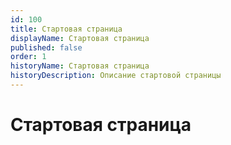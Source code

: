 ```yaml
---
id: 100
title: Стартовая страница
displayName: Стартовая страница
published: false
order: 1
historyName: Стартовая страница
historyDescription: Описание стартовой страницы
---
```


# Стартовая страница
